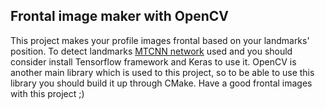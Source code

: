 ## Frontal image maker with OpenCV

This project makes your profile images frontal based on your landmarks' position. To detect landmarks [MTCNN network](https://github.com/ipazc/mtcnn) used and you should consider install Tensorflow framework and Keras to use it. OpenCV is another main library which is used to this project, so to be able to use this library you should build it up through CMake. Have a good frontal images with this project ;)